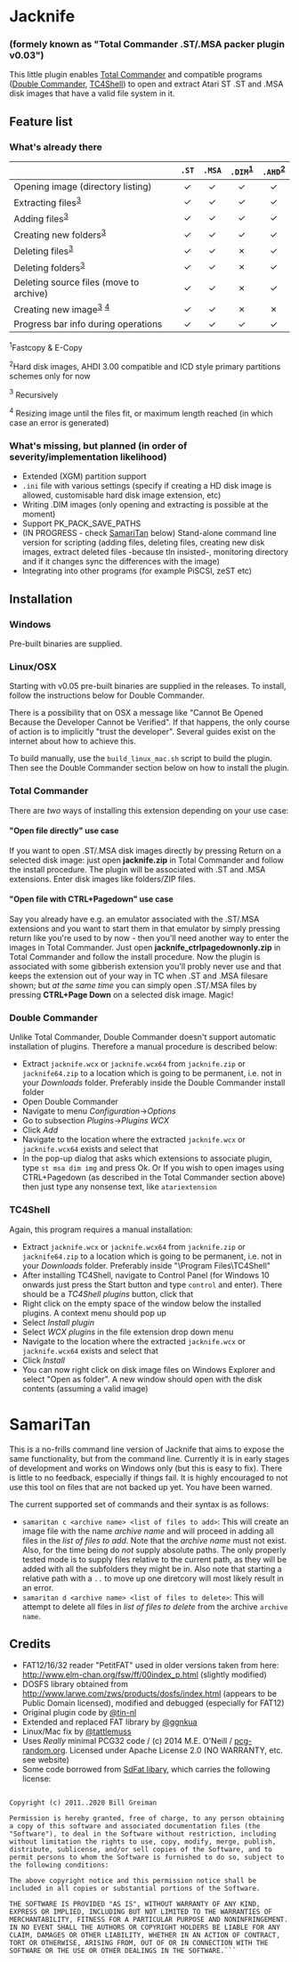 # Jacknife
### (formely known as "Total Commander .ST/.MSA packer plugin v0.03")

This little plugin enables [Total Commander](https://www.ghisler.com) and compatible programs ([Double Commander](https://doublecmd.sourceforge.io), [TC4Shell](https://www.tc4shell.com)) to open and extract Atari ST .ST and .MSA disk images that have a valid file system in it.

## Feature list

### What's already there

|                                                           |`.ST`  | `.MSA` | `.DIM`<sup>[1](#f1)</sup> | `.AHD`<sup>[2](#f1)</sup> |
|---                                                        |:---:  |:---:   |:---:                      |:---:                      |
Opening image (directory listing)                           |&check;|&check; |&check;                    |&check;                    |
Extracting files<sup>[3](#f3)</sup>                         |&check;|&check; |&check;                    |&check;                    |
Adding files<sup>[3](#f3)</sup>                             |&check;|&check; |&check;                    |&check;                    |
Creating new folders<sup>[3](#f3)</sup>                     |&check;|&check; |&check;                    |&check;                    |
Deleting files<sup>[3](#f3)</sup>                           |&check;|&check; |&cross;                    |&check;                    |
Deleting folders<sup>[3](#f3)</sup>                         |&check;|&check; |&cross;                    |&check;                    |
Deleting source files (move to archive)                     |&check;|&check; |&cross;                    |&check;                    |
Creating new image<sup>[3](#f3)</sup> <sup>[4](#f4)</sup>   |&check;|&check; |&cross;                    |&cross;                    |
Progress bar info during operations                         |&check;|&check; |&check;                    |&check;                    |

<a name=f1><sup>1</sup></a>Fastcopy & E-Copy

<a name=f2><sup>2</sup></a>Hard disk images, AHDI 3.00 compatible and ICD style primary partitions schemes only for now

<a name=f3><sup>3</sup></a> Recursively

<a name=f4><sup>4</sup></a> Resizing image until the files fit, or maximum length reached (in which case an error is generated)

### What's missing, but planned (in order of severity/implementation likelihood)

- Extended (XGM) partition support
- `.ini` file with various settings (specify if creating a HD disk image is allowed, customisable hard disk image extension, etc)
- Writing .DIM images (only opening and extracting is possible at the moment)
- Support PK_PACK_SAVE_PATHS
- (IN PROGRESS - check [SamariTan](#samaritan) below) Stand-alone command line version for scripting (adding files, deleting files, creating new disk images, extract deleted files -because tIn insisted-, monitoring directory and if it changes sync the differences with the image)
- Integrating into other programs (for example PiSCSI, zeST etc)

## Installation

### Windows
Pre-built binaries are supplied.

### Linux/OSX
Starting with v0.05 pre-built binaries are supplied in the releases. To install, follow the instructions below for Double Commander.

There is a possibility that on OSX a message like "Cannot Be Opened Because the Developer Cannot be Verified". If that happens, the only course of action is to implicitly "trust the developer". Several guides exist on the internet about how to achieve this.

To build manually, use the `build_linux_mac.sh` script to build the plugin. Then see the Double Commander section below on how to install the plugin.

### Total Commander

There are _two_ ways of installing this extension depending on your use case:

#### "Open file directly" use case
If you want to open .ST/.MSA disk images directly by pressing Return on a selected disk image: just open **jacknife.zip** in Total Commander and follow the install procedure. The plugin will be associated with .ST and .MSA extensions. Enter disk images like folders/ZIP files.

#### "Open file with CTRL+Pagedown" use case
Say you already have e.g. an emulator associated with the .ST/.MSA extensions and you want to start them in that emulator by simply pressing return like you're used to by now - then you'll need another way to enter the images in Total Commander.
Just open **jacknife_ctrlpagedownonly.zip** in Total Commander and follow the install procedure. Now the plugin is associated with some gibberish extension you'll probly never use and that keeps the extension out of your way in TC when .ST and .MSA filesare shown; but *at the same time* you can simply open .ST/.MSA files by pressing **CTRL+Page Down** on a selected disk image. Magic!

### Double Commander

Unlike Total Commander, Double Commander doesn't support automatic installation of plugins. Therefore a manual procedure is described below:

- Extract `jacknife.wcx` or `jacknife.wcx64` from `jacknife.zip` or `jacknife64.zip` to a location which is going to be permanent, i.e. not in your *Downloads* folder. Preferably inside the Double Commander install folder
- Open Double Commander
- Navigate to menu *Configuration*->*Options*
- Go to subsection *Plugins*->*Plugins WCX*
- Click *Add*
- Navigate to the location where the extracted `jacknife.wcx` or `jacknife.wcx64` exists and select that
- In the pop-up dialog that asks which extensions to associate plugin, type `st msa dim img` and press Ok. Or If you wish to open images using CTRL+Pagedown (as described in the Total Commander section above) then just type any nonsense text, like `atariextension`

### TC4Shell

Again, this program requires a manual installation:

- Extract `jacknife.wcx` or `jacknife.wcx64` from `jacknife.zip` or `jacknife64.zip` to a location which is going to be permanent, i.e. not in your *Downloads* folder. Preferably inside "\Program Files\TC4Shell"
- After installing TC4Shell, navigate to Control Panel (for Windows 10 onwards just press the Start button and type `control` and enter). There should be a *TC4Shell plugins* button, click that
- Right click on the empty space of the window below the installed plugins. A context menu should pop up
- Select *Install plugin*
- Select *WCX plugins* in the file extension drop down menu
- Navigate to the location where the extracted `jacknife.wcx` or `jacknife.wcx64` exists and select that
- Click *Install*
- You can now right click on disk image files on Windows Explorer and select "Open as folder". A new window should open with the disk contents (assuming a valid image)

# SamariTan

This is a no-frills command line version of Jacknife that aims to expose the same functionality, but from the command line. Currently it is in early stages of development and works on Windows only (but this is easy to fix). There is little to no feedback, especially if things fail. It is highly encouraged to not use this tool on files that are not backed up yet. You have been warned.

The current supported set of commands and their syntax is as follows:

- `samaritan c <archive name> <list of files to add>`: This will create an image file with the name *archive name* and will proceed in adding all files in the *list of files to add*. Note that the *archive name* must not exist. Also, for the time being do *not* supply absolute paths. The only properly tested mode is to supply files relative to the current path, as they will be added with all the subfolders they might be in. Also note that starting a relative path with a `..` to move up one diretcory will most likely result in an error.
- `samaritan d <archive name> <list of files to delete>`: This will attempt to delete all files in *list of files to delete* from the archive `archive name`.

## Credits
- FAT12/16/32 reader "PetitFAT" used in older versions taken from here: http://www.elm-chan.org/fsw/ff/00index_p.html (slightly modified) 
- DOSFS library obtained from http://www.larwe.com/zws/products/dosfs/index.html (appears to be Public Domain licensed), modified and debugged (especially for FAT12)
- Original plugin code by <a href=https://github.com/tin-nl>@tin-nl</a>
- Extended and replaced FAT library by <a href=https://github.com/ggnkua>@ggnkua</a>
- Linux/Mac fix by <a href=https://github.com/tattlemuss>@tattlemuss</a>
- Uses *Really* minimal PCG32 code / (c) 2014 M.E. O'Neill / <a href=https://www.pcg-random.org>pcg-random.org</a>. Licensed under Apache License 2.0 (NO WARRANTY, etc. see website)
- Some code borrowed from [SdFat libary](https://github.com/greiman/SdFat), which carries the following license:
```MIT License

Copyright (c) 2011..2020 Bill Greiman

Permission is hereby granted, free of charge, to any person obtaining a copy of this software and associated documentation files (the "Software"), to deal in the Software without restriction, including without limitation the rights to use, copy, modify, merge, publish, distribute, sublicense, and/or sell copies of the Software, and to permit persons to whom the Software is furnished to do so, subject to the following conditions:

The above copyright notice and this permission notice shall be included in all copies or substantial portions of the Software.

THE SOFTWARE IS PROVIDED "AS IS", WITHOUT WARRANTY OF ANY KIND, EXPRESS OR IMPLIED, INCLUDING BUT NOT LIMITED TO THE WARRANTIES OF MERCHANTABILITY, FITNESS FOR A PARTICULAR PURPOSE AND NONINFRINGEMENT. IN NO EVENT SHALL THE AUTHORS OR COPYRIGHT HOLDERS BE LIABLE FOR ANY CLAIM, DAMAGES OR OTHER LIABILITY, WHETHER IN AN ACTION OF CONTRACT, TORT OR OTHERWISE, ARISING FROM, OUT OF OR IN CONNECTION WITH THE SOFTWARE OR THE USE OR OTHER DEALINGS IN THE SOFTWARE.```
